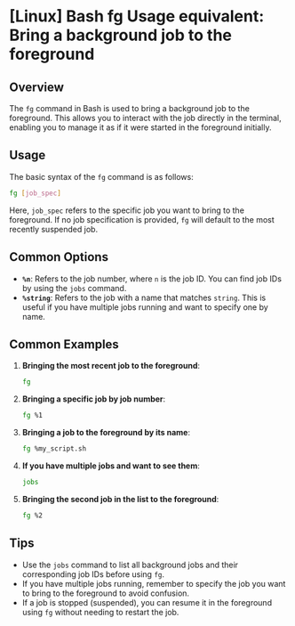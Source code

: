 # [Linux] Bash fg Usage equivalent: Bring a background job to the foreground

## Overview
The `fg` command in Bash is used to bring a background job to the foreground. This allows you to interact with the job directly in the terminal, enabling you to manage it as if it were started in the foreground initially.

## Usage
The basic syntax of the `fg` command is as follows:

```bash
fg [job_spec]
```

Here, `job_spec` refers to the specific job you want to bring to the foreground. If no job specification is provided, `fg` will default to the most recently suspended job.

## Common Options
- **`%n`**: Refers to the job number, where `n` is the job ID. You can find job IDs by using the `jobs` command.
- **`%string`**: Refers to the job with a name that matches `string`. This is useful if you have multiple jobs running and want to specify one by name.

## Common Examples
1. **Bringing the most recent job to the foreground**:
   ```bash
   fg
   ```

2. **Bringing a specific job by job number**:
   ```bash
   fg %1
   ```

3. **Bringing a job to the foreground by its name**:
   ```bash
   fg %my_script.sh
   ```

4. **If you have multiple jobs and want to see them**:
   ```bash
   jobs
   ```

5. **Bringing the second job in the list to the foreground**:
   ```bash
   fg %2
   ```

## Tips
- Use the `jobs` command to list all background jobs and their corresponding job IDs before using `fg`.
- If you have multiple jobs running, remember to specify the job you want to bring to the foreground to avoid confusion.
- If a job is stopped (suspended), you can resume it in the foreground using `fg` without needing to restart the job.